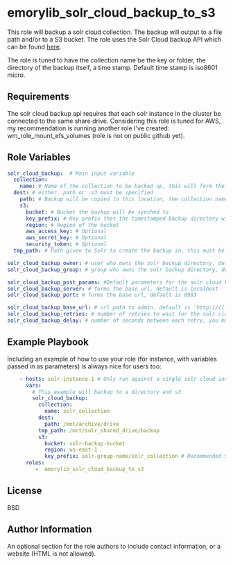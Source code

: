 emorylib_solr_cloud_backup_to_s3
=========

This role will backup a solr cloud collection. The backup will output to a file path and/or to a S3 bucket. The role uses the Solr Cloud backup API which can be found [here](https://lucene.apache.org/solr/guide/6_6/making-and-restoring-backups.html).

The role is tuned to have the collection name be the key or folder, the directory of the backup itself, a time stamp. Default time stamp is iso8601 micro.

Requirements
------------

The solr cloud backup api requires that each solr instance in the cluster be connected to the same share drive. Considering this role is tuned for AWS, my recommendation is running another role I've created: wm_role_mount_efs_volumes (role is not on public github yet).

Role Variables
-------------

```yaml
solr_cloud_backup:  # Main input variable
  collection:
    name: # Name of the collection to be backed up, this will form the outer directory of file backups
  dest: # either .path or .s3 must be specified
    path: # Backup will be copied to this location, the collection name will be the outer directory. Must be different from tmp_path
    s3:
      bucket: # Bucket the backup will be synched to
      key_prefix: # Key prefix that the timestamped backup directory will be made in, strongly suggest making the last key the collection name
      region: # Region of the bucket
      aws_access_key: # Optional
      aws_secret_key: # Optional
      security_token: # Optional
  tmp_path: # Path given to Solr to create the backup in, this must be a shared drive accessable to all solr cloud instances

solr_cloud_backup_owner: # user who owns the solr backup directory, default is solr
solr_cloud_backup_group: # group who owns the solr backup directory, default is solr

solr_cloud_backup_post_params: #Default parameters for the solr cloud backup job, modify at your own risk
solr_cloud_backup_server: # forms the base url, default is localhost
solr_cloud_backup_port: # forms the base url, default is 8983

solr_cloud_backup_base_url: # url path to admin, default is 'http://{{ solr_cloud_backup_server }}:{{ solr_cloud_backup_port }}/solr/admin'
solr_cloud_backup_retries: # number of retries to wait for the solr cloud job to finish writing, you may have to increase for larger solr cloud backups, default is 100
solr_cloud_backup_delay: # number of seconds between each retry, you may have to increase for larger solr cloud backups, default is 10
```

Example Playbook
----------------

Including an example of how to use your role (for instance, with variables passed in as parameters) is always nice for users too:

```yaml
    - hosts: solr-instance-1 # Only run against a single solr cloud instance
      vars:
        # This example will backup to a directory and s3
        solr_cloud_backup:
          collection:
            name: solr_collection
          dest:
            path: /mnt/archive/drive
          tmp_path: /mnt/solr_shared_drive/backup
          s3:
            bucket: solr-backup-bucket
            region: us-east-1
            key_prefix: solr-group-name/solr_collection # Recommended S3 bucket path
      roles:
         -  emorylib_solr_cloud_backup_to_s3
```

License
-------

BSD

Author Information
------------------

An optional section for the role authors to include contact information, or a website (HTML is not allowed).
